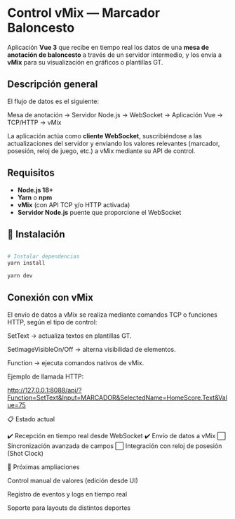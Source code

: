 #  Control vMix — Marcador Baloncesto

Aplicación **Vue 3** que recibe en tiempo real los datos de una **mesa de anotación de baloncesto** a través de un servidor intermedio, y los envía a **vMix** para su visualización en gráficos o plantillas GT.

##  Descripción general

El flujo de datos es el siguiente:

Mesa de anotación → Servidor Node.js → WebSocket → Aplicación Vue → TCP/HTTP → vMix

La aplicación actúa como **cliente WebSocket**, suscribiéndose a las actualizaciones del servidor y enviando los valores relevantes (marcador, posesión, reloj de juego, etc.) a vMix mediante su API de control.


##  Requisitos

- **Node.js 18+**
- **Yarn** o **npm**
- **vMix** (con API TCP y/o HTTP activada)
- **Servidor Node.js** puente que proporcione el WebSocket

## 🧩 Instalación

```bash

# Instalar dependencias
yarn install

yarn dev
```



##  Conexión con vMix

El envío de datos a vMix se realiza mediante comandos TCP o funciones HTTP, según el tipo de control:

SetText → actualiza textos en plantillas GT.

SetImageVisibleOn/Off → alterna visibilidad de elementos.

Function → ejecuta comandos nativos de vMix.

Ejemplo de llamada HTTP:

http://127.0.0.1:8088/api/?Function=SetText&Input=MARCADOR&SelectedName=HomeScore.Text&Value=75

📋 Estado actual

✔️ Recepción en tiempo real desde WebSocket
✔️ Envío de datos a vMix
⬜ Sincronización avanzada de campos
⬜ Integración con reloj de posesión (Shot Clock)

🧱 Próximas ampliaciones

Control manual de valores (edición desde UI)

Registro de eventos y logs en tiempo real

Soporte para layouts de distintos deportes
